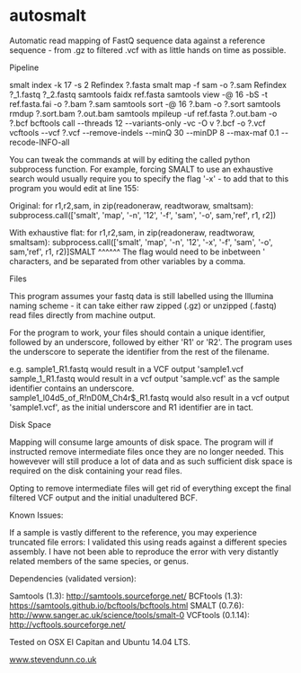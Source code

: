 # autosmalt
Automatic read mapping of FastQ sequence data against a reference sequence - from .gz to filtered .vcf with as little hands on time as possible.

Pipeline

smalt index -k 17 -s 2 Refindex ?.fasta 
smalt map -f sam -o ?.sam Refindex ?_1.fastq ?_2.fastq 
samtools faidx ref.fasta 
samtools view -@ 16 -bS -t ref.fasta.fai -o ?.bam ?.sam 
samtools sort -@ 16 ?.bam -o ?.sort 
samtools rmdup ?.sort.bam ?.out.bam 
samtools mpileup -uf ref.fasta ?.out.bam -o ?.bcf 
bcftools call --threads 12 --variants-only -vc -O v ?.bcf -o ?.vcf 
vcftools --vcf ?.vcf --remove-indels --minQ 30 --minDP 8 --max-maf 0.1 --recode-INFO-all 

You can tweak the commands at will by editing the called python subprocess function. For example, forcing SMALT to use an exhaustive search would usually require you to specify the flag '-x' - to add that to this program you would edit at line 155:

Original:
for r1,r2,sam, in zip(readoneraw, readtworaw, smaltsam):
    subprocess.call(['smalt', 'map', '-n', '12', '-f', 'sam', '-o', sam,'ref', r1, r2])
 
With exhaustive flat:
for r1,r2,sam, in zip(readoneraw, readtworaw, smaltsam):
    subprocess.call(['smalt', 'map', '-n', '12', '-x', '-f', 'sam', '-o', sam,'ref', r1, r2)]SMALT
                                                ^^^^^^
The flag would need to be inbetween ' characters, and be separated from other variables by a comma. 


Files

This program assumes your fastq data is still labelled using the Illumina naming scheme - it can take either raw zipped (.gz) or unzipped (.fastq) read files directly from machine output.

For the program to work, your files should contain a unique identifier, followed by an underscore, followed by either 'R1' or 'R2'. The program uses the underscore to seperate the identifier from the rest of the filename.

e.g. sample1_R1.fastq would result in a VCF output 'sample1.vcf
     sample_1_R1.fastq would result in a vcf output 'sample.vcf' as the sample identifier contains an underscore.
     sample1_l04d5_of_R!nD0M_Ch4r$_R1.fastq would also result in a vcf output 'sample1.vcf', as the initial underscore and R1 identifier are in tact.
     
     

Disk Space

Mapping will consume large amounts of disk space. The program will if instructed remove intermediate files once they are no longer needed. This howevever will still produce a lot of data and as such sufficient disk space is required on the disk containing your read files. 

Opting to remove intermediate files will get rid of everything except the final filtered VCF output and the initial unadultered BCF.



Known Issues:

If a sample is vastly different to the reference, you may experience truncated file errors: I validated this using reads against a different species assembly. I have not been able to reproduce the error with very distantly related members of the same species, or  genus.



Dependencies (validated version):

Samtools (1.3): http://samtools.sourceforge.net/
BCFtools (1.3): https://samtools.github.io/bcftools/bcftools.html
SMALT (0.7.6): http://www.sanger.ac.uk/science/tools/smalt-0
VCFtools (0.1.14): http://vcftools.sourceforge.net/

Tested on OSX El Capitan and Ubuntu 14.04 LTS.


www.stevendunn.co.uk

